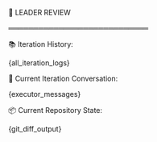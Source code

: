 👑 LEADER REVIEW

════════════════════════════

📚 Iteration History:

{all_iteration_logs}

💬 Current Iteration Conversation:

{executor_messages}

📦 Current Repository State:

{git_diff_output}